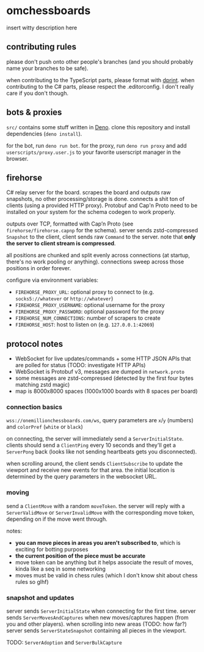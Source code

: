 # omchessboards

insert witty description here

## contributing rules

please don't push onto other people's branches (and you should probably name your branches to be safe).

when contributing to the TypeScript parts, please format with [dprint](https://dprint.dev/). when contributing to the C# parts, please respect the .editorconfig. I don't really care if you don't though.

## bots & proxies

`src/` contains some stuff written in [Deno](https://deno.com/). clone this repository and install dependencies (`deno install`).

for the bot, run `deno run bot`. for the proxy, run `deno run proxy` and add `userscripts/proxy.user.js` to your favorite userscript manager in the browser.

## firehorse

C# relay server for the board. scrapes the board and outputs raw snapshots, no other processing/storage is done. connects a shit ton of clients (using a provided HTTP proxy). Protobuf and Cap'n Proto need to be installed on your system for the schema codegen to work properly.

outputs over TCP, formatted with Cap’n Proto (see `firehorse/firehorse.capnp` for the schema). server sends zstd-compressed `Snapshot` to the client, client sends raw `Command` to the server. note that **only the server to client stream is compressed**.

all positions are chunked and split evenly across connections (at startup, there's no work pooling or anything). connections sweep across those positions in order forever.

configure via environment variables:

- `FIREHORSE_PROXY_URL`: optional proxy to connect to (e.g. `socks5://whatever` or `http://whatever`)
- `FIREHORSE_PROXY_USERNAME`: optional username for the proxy
- `FIREHORSE_PROXY_PASSWORD`: optional password for the proxy
- `FIREHORSE_NUM_CONNECTIONS`: number of scrapers to create
- `FIREHORSE_HOST`: host to listen on (e.g. `127.0.0.1:42069`)

## protocol notes

- WebSocket for live updates/commands + some HTTP JSON APIs that are polled for status (TODO: investigate HTTP APIs)
- WebSocket is Protobuf v3, messages are dumped in `network.proto`
- some messages are zstd-compressed (detected by the first four bytes matching zstd magic)
- map is 8000x8000 spaces (1000x1000 boards with 8 spaces per board)

### connection basics

`wss://onemillionchessboards.com/ws`, query parameters are `x`/`y` (numbers) and `colorPref` (`white` or `black`)

on connecting, the server will immediately send a `ServerInitialState`. clients should send a `ClientPing` every 10 seconds and they'll get a `ServerPong` back (looks like not sending heartbeats gets you disconnected).

when scrolling around, the client sends `ClientSubscribe` to update the viewport and receive new events for that area. the initial location is determined by the query parameters in the websocket URL.

### moving

send a `ClientMove` with a random `moveToken`. the server will reply with a `ServerValidMove` or `ServerInvalidMove` with the corresponding move token, depending on if the move went through.

notes:

- **you can move pieces in areas you aren't subscribed to**, which is exciting for botting purposes
- **the current position of the piece must be accurate**
- move token can be anything but it helps associate the result of moves, kinda like a seq in some networking
- moves must be valid in chess rules (which I don't know shit about chess rules so glhf)

### snapshot and updates

server sends `ServerInitialState` when connecting for the first time. server sends `ServerMovesAndCaptures` when new moves/captures happen (from you and other players). when scrolling into new areas (TODO: how far?) server sends `ServerStateSnapshot` containing all pieces in the viewport.

TODO: `ServerAdoption` and `ServerBulkCapture`
